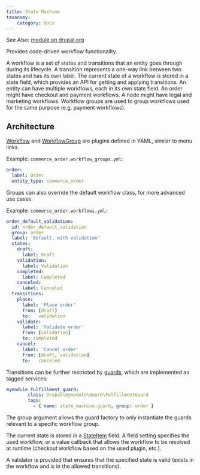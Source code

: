 ```yaml
---
title: State Machine
taxonomy:
    category: docs
---
```


See Also: [module on drupal.org]

Provides code-driven workflow functionality.

A workflow is a set of states and transitions that an entity goes through during
its lifecycle. A transition represents a one-way link between two states and has its
own label. The current state of a workflow is stored in a state field, which
provides an API for getting and applying transitions. An entity can have multiple
workflows, each in its own state field. An order might have checkout and payment
workflows. A node might have legal and marketing workflows. Workflow groups are
used to group workflows used for the same purpose (e.g. payment workflows).

## Architecture

[Workflow] and [WorkflowGroup] are plugins defined in YAML, similar to
menu links.

Example: `commerce_order.workflow_groups.yml`:

```yaml
order:
  label: Order
  entity_type: commerce_order
```

Groups can also override the default workflow class, for more advanced
use cases.

Example: `commerce_order.workflows.yml`:

```yaml
order_default_validation:
  id: order_default_validation
  group: order
  label: 'Default, with validation'
  states:
    draft:
      label: Draft
    validation:
      label: Validation
    completed:
      label: Completed
    canceled:
      label: Canceled
  transitions:
    place:
      label: 'Place order'
      from: [draft]
      to:   validation
    validate:
      label: 'Validate order'
      from: [validation]
      to: completed
    cancel:
      label: 'Cancel order'
      from: [draft, validation]
      to:   canceled
```

Transitions can be further restricted by [guards], which are implemented as tagged services:

```yaml
mymodule.fulfillment_guard:
        class: Drupal\mymodule\Guard\FulfillmentGuard
        tags:
          - { name: state_machine.guard, group: order }
```

The group argument allows the guard factory to only instantiate the guards relevant
to a specific workflow group.

The current state is stored in a [StateItem] field. A field setting specifies
the used workflow, or a value callback that allows the workflow to be resolved
at runtime (checkout workflow based on the used plugin, etc.).

A validator is provided that ensures that the specified state is valid (exists
in the workflow and is in the allowed transitions).

[module on drupal.org]: https://www.drupal.org/project/state_machine
[Workflow]: https://github.com/bojanz/state_machine/blob/8.x-1.x/src/Plugin/Workflow/WorkflowInterface.php
[WorkflowGroup]: https://github.com/bojanz/state_machine/blob/8.x-1.x/src/Plugin/WorkflowGroup/WorkflowGroupInterface.php
[guards]: https://github.com/bojanz/state_machine/blob/8.x-1.x/src/Guard/GuardInterface.php
[StateItem]: https://github.com/bojanz/state_machine/blob/8.x-1.x/src/Plugin/Field/FieldType/StateItem.php
